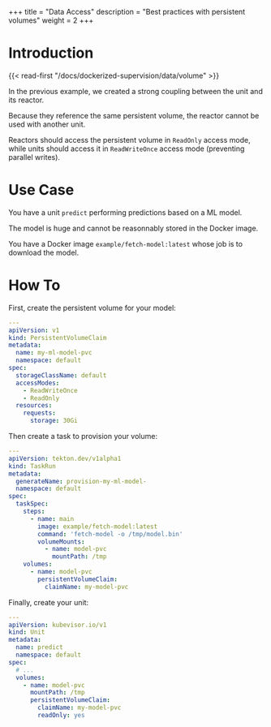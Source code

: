 +++
title = "Data Access"
description = "Best practices with persistent volumes"
weight = 2
+++

# Introduction

{{< read-first "/docs/dockerized-supervision/data/volume" >}}

In the previous example, we created a strong coupling between the unit and its reactor.

Because they reference the same persistent volume, the reactor cannot be used with another unit.

Reactors should access the persistent volume in `ReadOnly` access mode, while units should access it
in `ReadWriteOnce` access mode (preventing parallel writes).

# Use Case

You have a unit `predict` performing predictions based on a ML model.

The model is huge and cannot be reasonnably stored in the Docker image.

You have a Docker image `example/fetch-model:latest` whose job is to download the model.

# How To

First, create the persistent volume for your model:

```yaml
---
apiVersion: v1
kind: PersistentVolumeClaim
metadata:
  name: my-ml-model-pvc
  namespace: default
spec:
  storageClassName: default
  accessModes:
    - ReadWriteOnce
    - ReadOnly
  resources:
    requests:
      storage: 30Gi
```

Then create a task to provision your volume:

```yaml
---
apiVersion: tekton.dev/v1alpha1
kind: TaskRun
metadata:
  generateName: provision-my-ml-model-
  namespace: default
spec:
  taskSpec:
    steps:
      - name: main
        image: example/fetch-model:latest
        command: 'fetch-model -o /tmp/model.bin'
        volumeMounts:
          - name: model-pvc
            mountPath: /tmp
    volumes:
      - name: model-pvc
        persistentVolumeClaim:
          claimName: my-model-pvc
```

Finally, create your unit:

```yaml
---
apiVersion: kubevisor.io/v1
kind: Unit
metadata:
  name: predict
  namespace: default
spec:
  # ...
  volumes:
    - name: model-pvc
      mountPath: /tmp
      persistentVolumeClaim:
        claimName: my-model-pvc
        readOnly: yes
```
